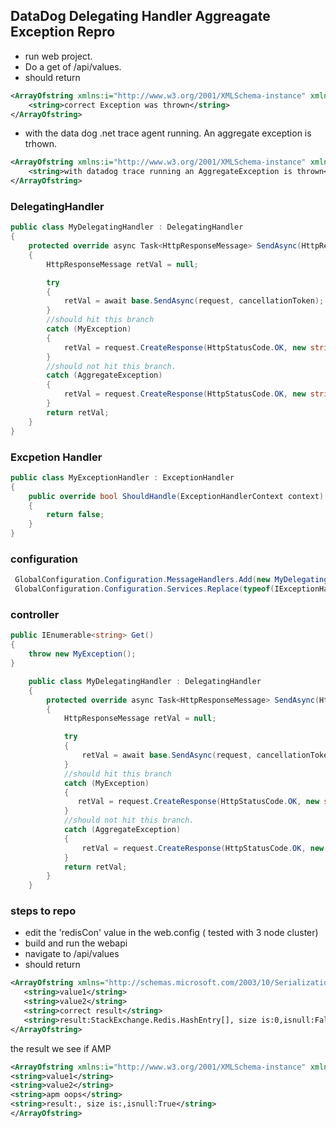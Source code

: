 ﻿## DataDog Delegating Handler Aggreagate Exception Repro


* run web project.  
* Do a get of /api/values.
* should return 

```xml
<ArrayOfstring xmlns:i="http://www.w3.org/2001/XMLSchema-instance" xmlns="http://schemas.microsoft.com/2003/10/Serialization/Arrays">
	<string>correct Exception was thrown</string>
</ArrayOfstring>
```
* with the data dog .net trace agent running. An aggregate exception is trhown.

```xml
<ArrayOfstring xmlns:i="http://www.w3.org/2001/XMLSchema-instance" xmlns="http://schemas.microsoft.com/2003/10/Serialization/Arrays">
	<string>with datadog trace running an AggregateException is thrown</string>
</ArrayOfstring>
```

### DelegatingHandler 

```csharp
public class MyDelegatingHandler : DelegatingHandler
{
    protected override async Task<HttpResponseMessage> SendAsync(HttpRequestMessage request, CancellationToken cancellationToken)
    {
        HttpResponseMessage retVal = null;

        try
        {
            retVal = await base.SendAsync(request, cancellationToken);
        }
        //should hit this branch
        catch (MyException)
        {
            retVal = request.CreateResponse(HttpStatusCode.OK, new string[] { "correct Exception was thrown" });
        }
        //should not hit this branch.
        catch (AggregateException)
        {
            retVal = request.CreateResponse(HttpStatusCode.OK, new string[] { "with datadog trace running an AggregateException is thrown" });
        }
        return retVal;
    }
}

```

### Excpetion Handler
```csharp
public class MyExceptionHandler : ExceptionHandler
{
    public override bool ShouldHandle(ExceptionHandlerContext context)
    {
        return false;
    }
}
```
### configuration
```csharp
 GlobalConfiguration.Configuration.MessageHandlers.Add(new MyDelegatingHandler());
 GlobalConfiguration.Configuration.Services.Replace(typeof(IExceptionHandler), new MyExceptionHandler());
```

### controller

```csharp
public IEnumerable<string> Get()
{
    throw new MyException();
}
```






```csharp
	public class MyDelegatingHandler : DelegatingHandler
    {
        protected override async Task<HttpResponseMessage> SendAsync(HttpRequestMessage request, CancellationToken cancellationToken)
        {
            HttpResponseMessage retVal = null;

            try
            {
                retVal = await base.SendAsync(request, cancellationToken);
            }
            //should hit this branch
            catch (MyException)
            {
               retVal = request.CreateResponse(HttpStatusCode.OK, new string[] { "correct Exception was thrown" });
            }
            //should not hit this branch.
            catch (AggregateException)
            {
                retVal = request.CreateResponse(HttpStatusCode.OK, new string[] { "with datadog trace running an AggregateException is thrown" });
            }
            return retVal;
        }
    }

```

### steps to repo
* edit the 'redisCon' value in the web.config ( tested with 3 node cluster)
* build and run the webapi
* navigate to /api/values
* should return

```xml
<ArrayOfstring xmlns="http://schemas.microsoft.com/2003/10/Serialization/Arrays" xmlns:i="http://www.w3.org/2001/XMLSchema-instance">
   <string>value1</string>
   <string>value2</string>
   <string>correct result</string>
   <string>result:StackExchange.Redis.HashEntry[], size is:0,isnull:False</string>
</ArrayOfstring>
```
the result we see if AMP 

```xml
<ArrayOfstring xmlns:i="http://www.w3.org/2001/XMLSchema-instance" xmlns="http://schemas.microsoft.com/2003/10/Serialization/Arrays">
<string>value1</string>
<string>value2</string>
<string>apm oops</string>
<string>result:, size is:,isnull:True</string>
</ArrayOfstring>
```